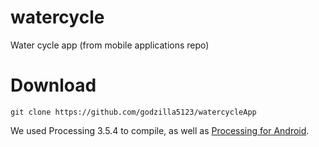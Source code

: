 # watercycle
 Water cycle app (from mobile applications repo)


# Download
``git clone https://github.com/godzilla5123/watercycleApp``

We used Processing 3.5.4 to compile, as well as [Processing for Android](https://android.processing.org/).
